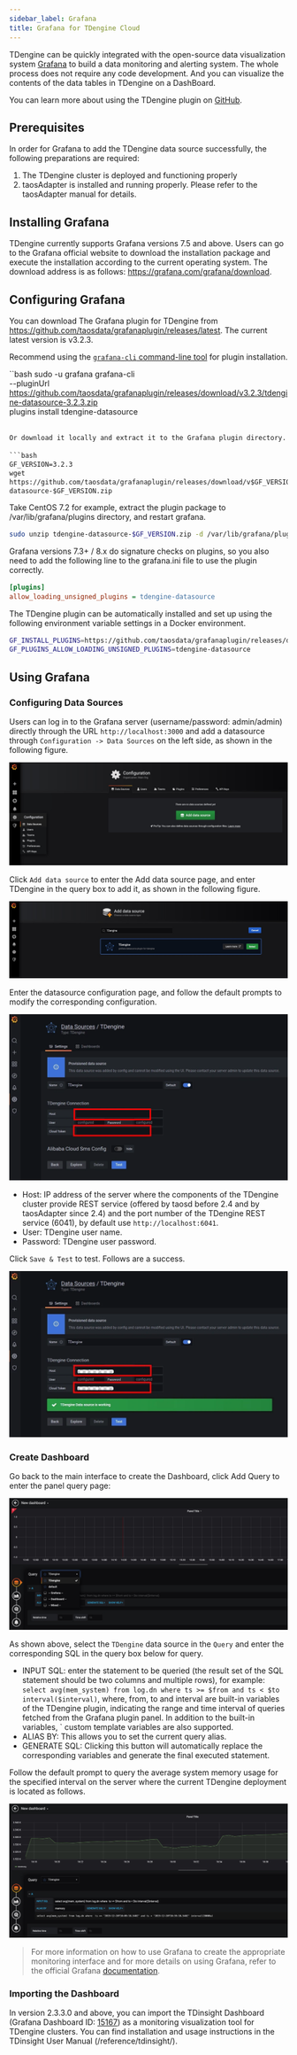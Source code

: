 ```yaml
---
sidebar_label: Grafana
title: Grafana for TDengine Cloud
---
```


TDengine can be quickly integrated with the open-source data visualization system [Grafana](https://www.grafana.com/) to build a data monitoring and alerting system. The whole process does not require any code development. And you can visualize the contents of the data tables in TDengine on a DashBoard.

You can learn more about using the TDengine plugin on [GitHub](https://github.com/taosdata/grafanaplugin/blob/master/README.md).

## Prerequisites

In order for Grafana to add the TDengine data source successfully, the following preparations are required:
1. The TDengine cluster is deployed and functioning properly
2. taosAdapter is installed and running properly. Please refer to the taosAdapter manual for details.

## Installing Grafana

TDengine currently supports Grafana versions 7.5 and above. Users can go to the Grafana official website to download the installation package and execute the installation according to the current operating system. The download address is as follows: <https://grafana.com/grafana/download>.

## Configuring Grafana

You can download The Grafana plugin for TDengine from <https://github.com/taosdata/grafanaplugin/releases/latest>. The current latest version is v3.2.3.

Recommend using the [``grafana-cli`` command-line tool](https://grafana.com/docs/grafana/latest/administration/cli/) for plugin installation.

``bash
sudo -u grafana grafana-cli \
  --pluginUrl https://github.com/taosdata/grafanaplugin/releases/download/v3.2.3/tdengine-datasource-3.2.3.zip \
  plugins install tdengine-datasource
```

Or download it locally and extract it to the Grafana plugin directory.

```bash
GF_VERSION=3.2.3
wget https://github.com/taosdata/grafanaplugin/releases/download/v$GF_VERSION/tdengine-datasource-$GF_VERSION.zip
```

Take CentOS 7.2 for example, extract the plugin package to /var/lib/grafana/plugins directory, and restart grafana.

```bash
sudo unzip tdengine-datasource-$GF_VERSION.zip -d /var/lib/grafana/plugins/
```

Grafana versions 7.3+ / 8.x do signature checks on plugins, so you also need to add the following line to the grafana.ini file to use the plugin correctly.

```ini
[plugins]
allow_loading_unsigned_plugins = tdengine-datasource
```

The TDengine plugin can be automatically installed and set up using the following environment variable settings in a Docker environment.

```bash
GF_INSTALL_PLUGINS=https://github.com/taosdata/grafanaplugin/releases/download/v3.2.3/tdengine-datasource-3.2.3.zip;tdengine- datasource
GF_PLUGINS_ALLOW_LOADING_UNSIGNED_PLUGINS=tdengine-datasource
```

## Using Grafana

### Configuring Data Sources

Users can log in to the Grafana server (username/password: admin/admin) directly through the URL `http://localhost:3000` and add a datasource through `Configuration -> Data Sources` on the left side, as shown in the following figure.

![img](./grafana/add_datasource1.webp)

Click `Add data source` to enter the Add data source page, and enter TDengine in the query box to add it, as shown in the following figure.

![img](./grafana/add_datasource2.webp)

Enter the datasource configuration page, and follow the default prompts to modify the corresponding configuration.

![img](./grafana/add_datasource3.webp)

- Host: IP address of the server where the components of the TDengine cluster provide REST service (offered by taosd before 2.4 and by taosAdapter since 2.4) and the port number of the TDengine REST service (6041), by default use `http://localhost:6041`.
- User: TDengine user name.
- Password: TDengine user password.

Click `Save & Test` to test. Follows are a success.

![img](./grafana/add_datasource4.webp)

### Create Dashboard

Go back to the main interface to create the Dashboard, click Add Query to enter the panel query page:

![img](./grafana/create_dashboard1.webp)

As shown above, select the `TDengine` data source in the `Query` and enter the corresponding SQL in the query box below for query.

- INPUT SQL: enter the statement to be queried (the result set of the SQL statement should be two columns and multiple rows), for example: `select avg(mem_system) from log.dn where ts >= $from and ts < $to interval($interval)`, where, from, to and interval are built-in variables of the TDengine plugin, indicating the range and time interval of queries fetched from the Grafana plugin panel. In addition to the built-in variables, ` custom template variables are also supported.
- ALIAS BY: This allows you to set the current query alias.
- GENERATE SQL: Clicking this button will automatically replace the corresponding variables and generate the final executed statement.

Follow the default prompt to query the average system memory usage for the specified interval on the server where the current TDengine deployment is located as follows.

![img](./grafana/create_dashboard2.webp)

> For more information on how to use Grafana to create the appropriate monitoring interface and for more details on using Grafana, refer to the official Grafana [documentation](https://grafana.com/docs/).

### Importing the Dashboard

In version 2.3.3.0 and above, you can import the TDinsight Dashboard (Grafana Dashboard ID: [15167](https://grafana.com/grafana/dashboards/15167)) as a monitoring visualization tool for TDengine clusters. You can find installation and usage instructions in the TDinsight User Manual (/reference/tdinsight/).

